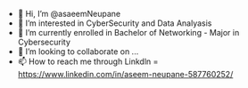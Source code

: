 - 👋 Hi, I’m @asaeemNeupane
- 👀 I’m interested in CyberSecurity and Data Analyasis 
- 🌱 I’m currently enrolled in Bachelor of Networking - Major in Cybersecurity
- 💞️ I’m looking to collaborate on ...
- 📫 How to reach me through Linkdln = https://www.linkedin.com/in/aseem-neupane-587760252/

<!---
asaeemNeupane/asaeemNeupane is a ✨ special ✨ repository because its `README.md` (this file) appears on your GitHub profile.
You can click the Preview link to take a look at your changes.
--->
